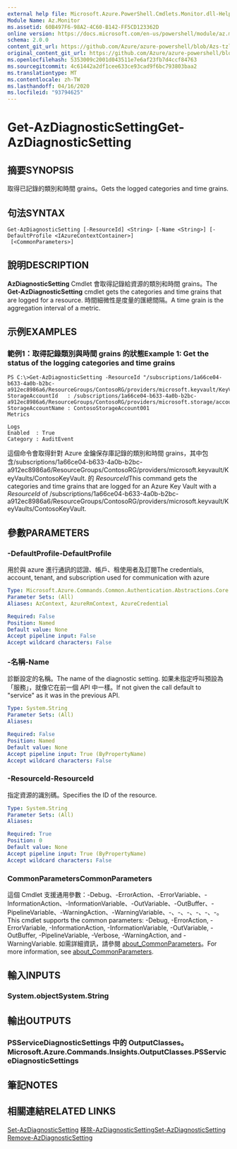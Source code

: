 ```yaml
---
external help file: Microsoft.Azure.PowerShell.Cmdlets.Monitor.dll-Help.xml
Module Name: Az.Monitor
ms.assetid: 60B497F6-98A2-4C60-B142-FF5CD123362D
online version: https://docs.microsoft.com/en-us/powershell/module/az.monitor/get-azdiagnosticsetting
schema: 2.0.0
content_git_url: https://github.com/Azure/azure-powershell/blob/Azs-tzl/src/Monitor/Monitor/help/Get-AzDiagnosticSetting.md
original_content_git_url: https://github.com/Azure/azure-powershell/blob/Azs-tzl/src/Monitor/Monitor/help/Get-AzDiagnosticSetting.md
ms.openlocfilehash: 5353009c2001d043511e7e6af23fb7d4ccf84763
ms.sourcegitcommit: 4c61442a2df1cee633ce93cad9f6bc793803baa2
ms.translationtype: MT
ms.contentlocale: zh-TW
ms.lasthandoff: 04/16/2020
ms.locfileid: "93794625"
---
```

# <span data-ttu-id="6efd6-101">Get-AzDiagnosticSetting</span><span class="sxs-lookup"><span data-stu-id="6efd6-101">Get-AzDiagnosticSetting</span></span>

## <span data-ttu-id="6efd6-102">摘要</span><span class="sxs-lookup"><span data-stu-id="6efd6-102">SYNOPSIS</span></span>
<span data-ttu-id="6efd6-103">取得已記錄的類別和時間 grains。</span><span class="sxs-lookup"><span data-stu-id="6efd6-103">Gets the logged categories and time grains.</span></span>

## <span data-ttu-id="6efd6-104">句法</span><span class="sxs-lookup"><span data-stu-id="6efd6-104">SYNTAX</span></span>

```
Get-AzDiagnosticSetting [-ResourceId] <String> [-Name <String>] [-DefaultProfile <IAzureContextContainer>]
 [<CommonParameters>]
```

## <span data-ttu-id="6efd6-105">說明</span><span class="sxs-lookup"><span data-stu-id="6efd6-105">DESCRIPTION</span></span>
<span data-ttu-id="6efd6-106">**AzDiagnosticSetting** Cmdlet 會取得記錄給資源的類別和時間 grains。</span><span class="sxs-lookup"><span data-stu-id="6efd6-106">The **Get-AzDiagnosticSetting** cmdlet gets the categories and time grains that are logged for a resource.</span></span>
<span data-ttu-id="6efd6-107">時間細微性是度量的匯總間隔。</span><span class="sxs-lookup"><span data-stu-id="6efd6-107">A time grain is the aggregation interval of a metric.</span></span>

## <span data-ttu-id="6efd6-108">示例</span><span class="sxs-lookup"><span data-stu-id="6efd6-108">EXAMPLES</span></span>

### <span data-ttu-id="6efd6-109">範例1：取得記錄類別與時間 grains 的狀態</span><span class="sxs-lookup"><span data-stu-id="6efd6-109">Example 1: Get the status of the logging categories and time grains</span></span>
```
PS C:\>Get-AzDiagnosticSetting -ResourceId "/subscriptions/1a66ce04-b633-4a0b-b2bc-a912ec8986a6/ResourceGroups/ContosoRG/providers/microsoft.keyvault/KeyVaults/ContosoKeyVault"
StorageAccountId   : /subscriptions/1a66ce04-b633-4a0b-b2bc-a912ec8986a6/ResourceGroups/ContosoRG/providers/microsoft.storage/accounts/ContosoStorageAccount
StorageAccountName : ContosoStorageAccount001
Metrics

Logs
Enabled  : True
Category : AuditEvent
```

<span data-ttu-id="6efd6-110">這個命令會取得針對 Azure 金鑰保存庫記錄的類別和時間 grains，其中包含/subscriptions/1a66ce04-b633-4a0b-b2bc-a912ec8986a6/ResourceGroups/ContosoRG/providers/microsoft.keyvault/KeyVaults/ContosoKeyVault. 的 *ResourceId*</span><span class="sxs-lookup"><span data-stu-id="6efd6-110">This command gets the categories and time grains that are logged for an Azure Key Vault with a *ResourceId* of /subscriptions/1a66ce04-b633-4a0b-b2bc-a912ec8986a6/ResourceGroups/ContosoRG/providers/microsoft.keyvault/KeyVaults/ContosoKeyVault.</span></span>

## <span data-ttu-id="6efd6-111">參數</span><span class="sxs-lookup"><span data-stu-id="6efd6-111">PARAMETERS</span></span>

### <span data-ttu-id="6efd6-112">-DefaultProfile</span><span class="sxs-lookup"><span data-stu-id="6efd6-112">-DefaultProfile</span></span>
<span data-ttu-id="6efd6-113">用於與 azure 進行通訊的認證、帳戶、租使用者及訂閱</span><span class="sxs-lookup"><span data-stu-id="6efd6-113">The credentials, account, tenant, and subscription used for communication with azure</span></span>

```yaml
Type: Microsoft.Azure.Commands.Common.Authentication.Abstractions.Core.IAzureContextContainer
Parameter Sets: (All)
Aliases: AzContext, AzureRmContext, AzureCredential

Required: False
Position: Named
Default value: None
Accept pipeline input: False
Accept wildcard characters: False
```

### <span data-ttu-id="6efd6-114">-名稱</span><span class="sxs-lookup"><span data-stu-id="6efd6-114">-Name</span></span>
<span data-ttu-id="6efd6-115">診斷設定的名稱。</span><span class="sxs-lookup"><span data-stu-id="6efd6-115">The name of the diagnostic setting.</span></span> <span data-ttu-id="6efd6-116">如果未指定呼叫預設為「服務」，就像它在前一個 API 中一樣。</span><span class="sxs-lookup"><span data-stu-id="6efd6-116">If not given the call default to "service" as it was in the previous API.</span></span>

```yaml
Type: System.String
Parameter Sets: (All)
Aliases:

Required: False
Position: Named
Default value: None
Accept pipeline input: True (ByPropertyName)
Accept wildcard characters: False
```

### <span data-ttu-id="6efd6-117">-ResourceId</span><span class="sxs-lookup"><span data-stu-id="6efd6-117">-ResourceId</span></span>
<span data-ttu-id="6efd6-118">指定資源的識別碼。</span><span class="sxs-lookup"><span data-stu-id="6efd6-118">Specifies the ID of the resource.</span></span>

```yaml
Type: System.String
Parameter Sets: (All)
Aliases:

Required: True
Position: 0
Default value: None
Accept pipeline input: True (ByPropertyName)
Accept wildcard characters: False
```

### <span data-ttu-id="6efd6-119">CommonParameters</span><span class="sxs-lookup"><span data-stu-id="6efd6-119">CommonParameters</span></span>
<span data-ttu-id="6efd6-120">這個 Cmdlet 支援通用參數：-Debug、-ErrorAction、-ErrorVariable、-InformationAction、-InformationVariable、-OutVariable、-OutBuffer、-PipelineVariable、-WarningAction、-WarningVariable、-、-、-、-、-、-。</span><span class="sxs-lookup"><span data-stu-id="6efd6-120">This cmdlet supports the common parameters: -Debug, -ErrorAction, -ErrorVariable, -InformationAction, -InformationVariable, -OutVariable, -OutBuffer, -PipelineVariable, -Verbose, -WarningAction, and -WarningVariable.</span></span> <span data-ttu-id="6efd6-121">如需詳細資訊，請參閱 [about_CommonParameters](http://go.microsoft.com/fwlink/?LinkID=113216)。</span><span class="sxs-lookup"><span data-stu-id="6efd6-121">For more information, see [about_CommonParameters](http://go.microsoft.com/fwlink/?LinkID=113216).</span></span>

## <span data-ttu-id="6efd6-122">輸入</span><span class="sxs-lookup"><span data-stu-id="6efd6-122">INPUTS</span></span>

### <span data-ttu-id="6efd6-123">System.object</span><span class="sxs-lookup"><span data-stu-id="6efd6-123">System.String</span></span>

## <span data-ttu-id="6efd6-124">輸出</span><span class="sxs-lookup"><span data-stu-id="6efd6-124">OUTPUTS</span></span>

### <span data-ttu-id="6efd6-125">PSServiceDiagnosticSettings 中的 OutputClasses。</span><span class="sxs-lookup"><span data-stu-id="6efd6-125">Microsoft.Azure.Commands.Insights.OutputClasses.PSServiceDiagnosticSettings</span></span>

## <span data-ttu-id="6efd6-126">筆記</span><span class="sxs-lookup"><span data-stu-id="6efd6-126">NOTES</span></span>

## <span data-ttu-id="6efd6-127">相關連結</span><span class="sxs-lookup"><span data-stu-id="6efd6-127">RELATED LINKS</span></span>

<span data-ttu-id="6efd6-128">[Set-AzDiagnosticSetting](./Set-AzDiagnosticSetting.md) 
[移除-AzDiagnosticSetting](./Remove-AzDiagnosticSetting.md)</span><span class="sxs-lookup"><span data-stu-id="6efd6-128">[Set-AzDiagnosticSetting](./Set-AzDiagnosticSetting.md)
[Remove-AzDiagnosticSetting](./Remove-AzDiagnosticSetting.md)</span></span>
